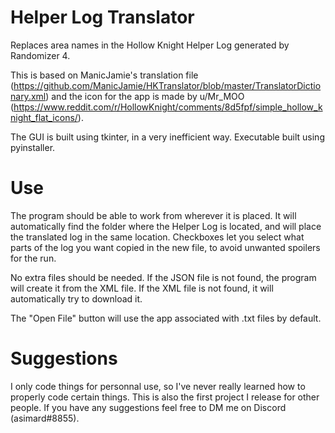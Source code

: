 # Helper Log Translator
Replaces area names in the Hollow Knight Helper Log generated by Randomizer 4.

This is based on ManicJamie's translation file (https://github.com/ManicJamie/HKTranslator/blob/master/TranslatorDictionary.xml) and the icon for the app is made by u/Mr_MOO (https://www.reddit.com/r/HollowKnight/comments/8d5fpf/simple_hollow_knight_flat_icons/).

The GUI is built using tkinter, in a very inefficient way. Executable built using pyinstaller.

# Use
The program should be able to work from wherever it is placed. It will automatically find the folder where the Helper Log is located, and will place the translated log in the same location. Checkboxes let you select what parts of the log you want copied in the new file, to avoid unwanted spoilers for the run.

No extra files should be needed. If the JSON file is not found, the program will create it from the XML file. If the XML file is not found, it will automatically try to download it.

The "Open File" button will use the app associated with .txt files by default.

# Suggestions
I only code things for personnal use, so I've never really learned how to properly code certain things. This is also the first project I release for other people. If you have any suggestions feel free to DM me on Discord (asimard#8855).
